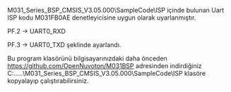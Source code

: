 M031_Series_BSP_CMSIS_V3.05.000\SampleCode\ISP içinde bulunan Uart ISP kodu M031FB0AE denetleyicisine uygun olarak uyarlanmıştır.

PF.2 -> UART0_RXD 

PF.3 -> UART0_TXD şeklinde ayarlandı.

Bu program klasörünü bilgisayarınızdaki daha önceden https://github.com/OpenNuvoton/M031BSP adresinden indirdiğiniz
C:\.....\M031_Series_BSP_CMSIS_V3.05.000\SampleCode\ISP klasöre kopyalayıp çalıştırabilirsiniz.
